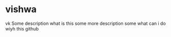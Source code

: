 # vishwa
vk
Some description
what is this
some more description
some what can i do wiyh this github

